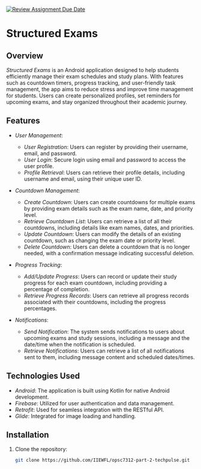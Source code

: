 [![Review Assignment Due Date](https://classroom.github.com/assets/deadline-readme-button-22041afd0340ce965d47ae6ef1cefeee28c7c493a6346c4f15d667ab976d596c.svg)](https://classroom.github.com/a/LJtTzPxQ)
# Structured Exams

## Overview

*Structured Exams* is an Android application designed to help students efficiently manage their exam schedules and study plans. With features such as countdown timers, progress tracking, and user-friendly task management, the app aims to reduce stress and improve time management for students. Users can create personalized profiles, set reminders for upcoming exams, and stay organized throughout their academic journey.

## Features

- *User Management*:
  - *User Registration*: Users can register by providing their username, email, and password.
  - *User Login*: Secure login using email and password to access the user profile.
  - *Profile Retrieval*: Users can retrieve their profile details, including username and email, using their unique user ID.

- *Countdown Management*:
  - *Create Countdown*: Users can create countdowns for multiple exams by providing exam details such as the exam name, date, and priority level.
  - *Retrieve Countdown List*: Users can retrieve a list of all their countdowns, including details like exam names, dates, and priorities.
  - *Update Countdown*: Users can modify the details of an existing countdown, such as changing the exam date or priority level.
  - *Delete Countdown*: Users can delete a countdown that is no longer needed, with a confirmation message indicating successful deletion.

- *Progress Tracking*:
  - *Add/Update Progress*: Users can record or update their study progress for each exam countdown, including providing a percentage of completion.
  - *Retrieve Progress Records*: Users can retrieve all progress records associated with their countdowns, including the progress percentages.

- *Notifications*:
  - *Send Notification*: The system sends notifications to users about upcoming exams and study sessions, including a message and the date/time when the notification is scheduled.
  - *Retrieve Notifications*: Users can retrieve a list of all notifications sent to them, including message content and scheduled dates/times.

## Technologies Used

- *Android*: The application is built using Kotlin for native Android development.
- *Firebase*: Utilized for user authentication and data management.
- *Retrofit*: Used for seamless integration with the RESTful API.
- *Glide*: Integrated for image loading and handling.

## Installation

1. Clone the repository:
   ```bash
   git clone https://github.com/IIEWFL/opsc7312-part-2-techpulse.git
